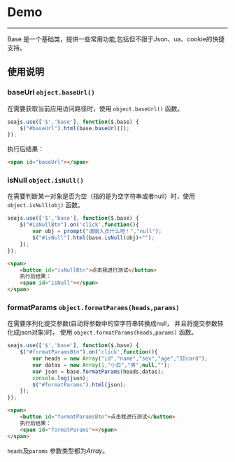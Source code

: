 # Demo

---
Base 是一个基础类，提供一些常用功能,包括但不限于Json、ua、cookie的快捷支持。

## 使用说明

### baseUrl `object.baseUrl()`
在需要获取当前应用访问路径时，使用 `object.baseUrl()` 函数。

````javascript
seajs.use(['$','base'], function($,base) {
	$("#baseUrl").html(base.baseUrl());
});
````

执行后结果：
````html
<span id="baseUrl"></span>
````

### isNull `object.isNull()`
在需要判断某一对象是否为空（指的是为空字符串或者null）时，使用 `object.isNull(obj)` 函数。

````javascript
seajs.use(['$','base'], function($,base) {
	$("#isNullBtn").on('click',function(){
		var obj = prompt("请输入点什么吧！","null");
		$("#isNull").html(base.isNull(obj)+"");
	});
});
````

````html
<span>
	<button id="isNullBtn">点击我进行测试</button>
	执行后结果：
	<span id="isNull"></span>
</span>
````

### formatParams `object.formatParams(heads,params)`
在需要序列化提交参数(自动将参数中的空字符串转换成null，
并且将提交参数转化成json对象)时，
使用 `object.formatParams(heads,params)` 函数。

````javascript
seajs.use(['$','base'], function($,base) {
	$("#formatParamsBtn").on('click',function(){
		var heads = new Array("id","name","sex","age","IDcard");
		var datas = new Array(1,"小白","男",null,"");
		var json = base.formatParams(heads,datas);
		console.log(json);
		$("#formatParams").html(json);
	});
});
````

````html
<span>
	<button id="formatParamsBtn">点击我进行测试</button>
	执行后结果：
	<span id="formatParams"></span>
</span>
````

`heads`及`params` 参数类型都为*Array*。
